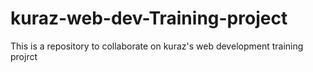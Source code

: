 # kuraz-web-dev-Training-project
This is a repository to collaborate on kuraz's web development training projrct
